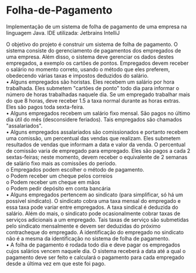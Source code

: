 # Folha-de-Pagamento
Implementação de um sistema de folha de pagamento de uma empresa na linguagem Java. 
IDE utilizada: Jetbrains IntelliJ

O objetivo do projeto é construir um sistema de folha de pagamento. O sistema consiste do  gerenciamento de pagamentos dos empregados de uma empresa. Além disso, o sistema deve  gerenciar os dados destes empregados, a exemplo os cartões de pontos. Empregados devem receber  o salário no momento correto, usando o método que eles preferem, obedecendo várias taxas e  impostos deduzidos do salário.  
  • Alguns empregados são horistas. Eles recebem um salário por hora trabalhada. Eles  submetem "cartões de ponto" todo dia para informar o     número de horas trabalhadas naquele  dia. Se um empregado trabalhar mais do que 8 horas, deve receber 1.5 a taxa normal  durante as horas     extras. Eles são pagos toda sexta-feira.  
  • Alguns empregados recebem um salário fixo mensal. São pagos no último dia útil do mês  (desconsidere feriados). Tais empregados são         chamados "assalariados".  
  • Alguns empregados assalariados são comissionados e portanto recebem uma comissão, um  percentual das vendas que realizam. Eles submetem     resultados de vendas que informam a  data e valor da venda. O percentual de comissão varia de empregado para empregado. Eles  são pagos a     cada 2 sextas-feiras; neste momento, devem receber o equivalente de 2 semanas  de salário fixo mais as comissões do período.  
    o Empregados podem escolher o método de pagamento.  
    o Podem receber um cheque pelos correios  
    o Podem receber um cheque em mãos  
    o Podem pedir depósito em conta bancária  
  • Alguns empregados pertencem ao sindicato (para simplificar, só há um possível sindicato).  O sindicato cobra uma taxa mensal do empregado    e essa taxa pode variar entre  empregados. A taxa sindical é deduzida do salário. Além do mais, o sindicato pode  ocasionalmente cobrar      taxas de serviços adicionais a um empregado. Tais taxas de serviço  são submetidas pelo sindicato mensalmente e devem ser deduzidas do        próximo  contracheque do empregado. A identificação do empregado no sindicato não é a mesma da  identificação no sistema de folha de          pagamento.  
  • A folha de pagamento é rodada todo dia e deve pagar os empregados cujos salários vencem  naquele dia. O sistema receberá a data até a        qual o pagamento deve ser feito e calculará o  pagamento para cada empregado desde a última vez em que este foi pago.
